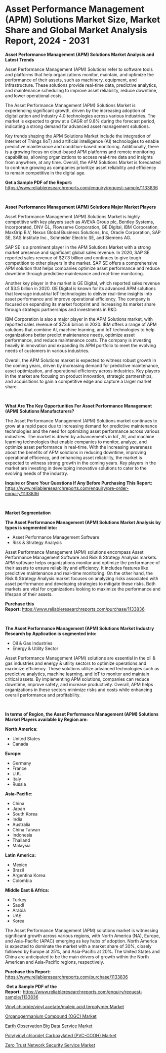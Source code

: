 <p><h1>Asset Performance Management (APM) Solutions Market Size, Market Share and Global Market Analysis Report, 2024 - 2031</h1></p><p><strong>Asset Performance Management (APM) Solutions Market Analysis and Latest Trends</strong></p>
<p><p>Asset Performance Management (APM) Solutions refer to software tools and platforms that help organizations monitor, maintain, and optimize the performance of their assets, such as machinery, equipment, and infrastructure. These solutions provide real-time data, predictive analytics, and maintenance scheduling to improve asset reliability, reduce downtime, and lower operational costs.</p><p>The Asset Performance Management (APM) Solutions Market is experiencing significant growth, driven by the increasing adoption of digitalization and Industry 4.0 technologies across various industries. The market is expected to grow at a CAGR of 9.8% during the forecast period, indicating a strong demand for advanced asset management solutions.</p><p>Key trends shaping the APM Solutions Market include the integration of Internet of Things (IoT) and artificial intelligence (AI) technologies to enable predictive maintenance and condition-based monitoring. Additionally, there is a growing focus on cloud-based APM platforms and remote monitoring capabilities, allowing organizations to access real-time data and insights from anywhere, at any time. Overall, the APM Solutions Market is forecasted to continue growing as companies prioritize asset reliability and efficiency to remain competitive in the digital age.</p></p>
<p><strong>Get a Sample PDF of the Report:&nbsp;</strong> <a href="https://www.reliableresearchreports.com/enquiry/request-sample/1133836">https://www.reliableresearchreports.com/enquiry/request-sample/1133836</a></p>
<p>&nbsp;</p>
<p><strong>Asset Performance Management (APM) Solutions Major Market Players</strong></p>
<p><p>Asset Performance Management (APM) Solutions Market is highly competitive with key players such as AVEVA Group plc, Bentley Systems, Incorporated, DNV GL, Flowserve Corporation, GE Digital, IBM Corporation, MaxGrip B.V, Nexus Global Business Solutions, Inc, Oracle Corporation, SAP SE, SAS Institute Inc., Schneider Electric SE, and Siemens AG.</p><p>SAP SE is a prominent player in the APM Solutions Market with a strong market presence and significant global sales revenue. In 2020, SAP SE reported sales revenue of $27.3 billion and continues to give tough competition to other players in the market. SAP SE offers a comprehensive APM solution that helps companies optimize asset performance and reduce downtime through predictive maintenance and real-time monitoring.</p><p>Another key player in the market is GE Digital, which reported sales revenue of $3.5 billion in 2020. GE Digital is known for its advanced APM solutions that leverage industrial IoT technologies to deliver real-time insights into asset performance and improve operational efficiency. The company is focused on expanding its market footprint and increasing its market share through strategic partnerships and investments in R&D.</p><p>IBM Corporation is also a major player in the APM Solutions market, with reported sales revenue of $73.6 billion in 2020. IBM offers a range of APM solutions that combine AI, machine learning, and IoT technologies to help organizations better predict maintenance needs, optimize asset performance, and reduce maintenance costs. The company is investing heavily in innovation and expanding its APM portfolio to meet the evolving needs of customers in various industries.</p><p>Overall, the APM Solutions market is expected to witness robust growth in the coming years, driven by increasing demand for predictive maintenance, asset optimization, and operational efficiency across industries. Key players in the market are focusing on product innovation, strategic partnerships, and acquisitions to gain a competitive edge and capture a larger market share.</p></p>
<p>&nbsp;</p>
<p><strong>What Are The Key Opportunities For Asset Performance Management (APM) Solutions Manufacturers?</strong></p>
<p><p>The Asset Performance Management (APM) Solutions market continues to grow at a rapid pace due to increasing demand for predictive maintenance technologies and the need for optimizing asset performance across various industries. The market is driven by advancements in IoT, AI, and machine learning technologies that enable companies to monitor, analyze, and optimize asset performance in real-time. With the increasing awareness about the benefits of APM solutions in reducing downtime, improving operational efficiency, and enhancing asset reliability, the market is expected to witness strong growth in the coming years. Key players in the market are investing in developing innovative solutions to cater to the evolving needs of the industry.</p></p>
<p><strong>Inquire or Share Your Questions If Any Before Purchasing This Report:</strong> <a href="https://www.reliableresearchreports.com/enquiry/pre-order-enquiry/1133836">https://www.reliableresearchreports.com/enquiry/pre-order-enquiry/1133836</a></p>
<p>&nbsp;</p>
<p><strong>Market Segmentation</strong></p>
<p><strong>The Asset Performance Management (APM) Solutions Market Analysis by types is segmented into:</strong></p>
<p><ul><li>Asset Performance Management Software</li><li>Risk & Strategy Analysis</li></ul></p>
<p><p>Asset Performance Management (APM) solutions encompass Asset Performance Management Software and Risk & Strategy Analysis markets. APM software helps organizations monitor and optimize the performance of their assets to ensure reliability and efficiency. It includes features like predictive maintenance and real-time monitoring. On the other hand, the Risk & Strategy Analysis market focuses on analyzing risks associated with asset performance and developing strategies to mitigate these risks. Both markets are vital for organizations looking to maximize the performance and lifespan of their assets.</p></p>
<p><strong>Purchase this Report:&nbsp;</strong><a href="https://www.reliableresearchreports.com/purchase/1133836">https://www.reliableresearchreports.com/purchase/1133836</a></p>
<p>&nbsp;</p>
<p><strong>The Asset Performance Management (APM) Solutions Market Industry Research by Application is segmented into:</strong></p>
<p><ul><li>Oil & Gas Industries</li><li>Energy & Utility Sector</li></ul></p>
<p><p>Asset Performance Management (APM) solutions are essential in the oil & gas industries and energy & utility sectors to optimize operations and maximize efficiency. These solutions utilize advanced technologies such as predictive analytics, machine learning, and IoT to monitor and maintain critical assets. By implementing APM solutions, companies can reduce downtime, improve safety, and increase productivity. Overall, APM helps organizations in these sectors minimize risks and costs while enhancing overall performance and profitability.</p></p>
<p>&nbsp;</p>
<p><strong>In terms of Region, the Asset Performance Management (APM) Solutions Market Players available by Region are:</strong></p>
<p>
    <p> <strong> North America: </strong>
        <ul>
            <li>United States</li>
            <li>Canada</li>
        </ul>
        </p> 
    <p> <strong> Europe: </strong>
        <ul>
            <li>Germany</li>
            <li>France</li>
            <li>U.K.</li>
            <li>Italy</li>
            <li>Russia</li>
        </ul>
        </p> 
    <p> <strong> Asia-Pacific: </strong>
        <ul>
            <li>China</li>
            <li>Japan</li>
            <li>South Korea</li>
            <li>India</li>
            <li>Australia</li>
            <li>China Taiwan</li>
            <li>Indonesia</li>
            <li>Thailand</li>
            <li>Malaysia</li>
        </ul>
        </p> 
    <p> <strong> Latin America: </strong>
        <ul>
            <li>Mexico</li>
            <li>Brazil</li>
            <li>Argentina Korea</li>
            <li>Colombia</li>
        </ul>
        </p> 
    <p> <strong> Middle East & Africa: </strong>
        <ul>
            <li>Turkey</li>
            <li>Saudi</li>
            <li>Arabia</li>
            <li>UAE</li>
            <li>Korea</li>
        </ul>
    </p>
    </p>
<p><p>The Asset Performance Management (APM) solutions market is witnessing significant growth across various regions, with North America (NA), Europe, and Asia-Pacific (APAC) emerging as key hubs of adoption. North America is expected to dominate the market with a market share of 30%, closely followed by Europe at 25%, and Asia-Pacific at 20%. The United States and China are anticipated to be the main drivers of growth within the North American and Asia-Pacific regions, respectively.</p></p>
<p><strong>Purchase this Report: </strong><a href="https://www.reliableresearchreports.com/purchase/1133836">https://www.reliableresearchreports.com/purchase/1133836</a></p>
<p>&nbsp;<strong>Get a Sample PDF of the Report:&nbsp;&nbsp;</strong><a href="https://www.reliableresearchreports.com/enquiry/request-sample/1133836">https://www.reliableresearchreports.com/enquiry/request-sample/1133836</a></p>
<p><strong></strong></p>
<p><p><a href="https://github.com/mahnoor2003/Market-Research-Report-List-3/blob/main/vinyl-chloridevinyl-acetatemaleic-acid-terpolymer-market.md">Vinyl chloride/vinyl acetate/maleic acid terpolymer Market</a></p><p><a href="https://github.com/BryceTownsendr/Market-Research-Report-List-3/blob/main/organogermanium-compound-ogc-market.md">Organogermanium Compound (OGC) Market</a></p><p><a href="https://github.com/dx0328/Market-Research-Report-List-1/blob/main/earth-observation-big-data-service-market.md">Earth Observation Big Data Service Market</a></p><p><a href="https://github.com/mohamedbakry57/Market-Research-Report-List-2/blob/main/polyvinyl-chloride-carboxylated-pvc-cooh-market.md">Poly(vinyl chloride) Carboxylated (PVC-COOH) Market</a></p><p><a href="https://github.com/juancolorado15/Market-Research-Report-List-1/blob/main/zero-trust-network-security-service-market.md">Zero Trust Network Security Service Market</a></p></p>